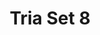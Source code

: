 ---
title: Tria Set 8
image_primary: img/TRIA_SET8_Aplique_3x3.jpg
description: "TRIA%20is%20a%20wall%20light%20designed%20as%20a%20modular%20system%20made%20with%20led%20plates%2C%20which%20makes%20it%20easy%20to%20build%20up%20light%20clusters%20connected%20to%20each%20other%20by%20an%20inside%20structure.%20The%20TRIA%20frontal%20parts%20are%20made%20in%20white%20lacquer%20or%20natural%20oak%20and%20they%20can%20be%20slightly%20moved%20to%20offer%20a%20suggestive%20play%20of%20light%20and%20shadow%20around%20the%20organic%20shape%20of%20the%20diffuser.%20TRIA%20can%20be%20installed%20either%20as%20a%20single%20wall%20light%20or%20as%20a%20light%20module%20with%20a%20sole%20connection%20point%20on%20the%20wall%20which%20makes%20it%20easier%20to%20be%20installed%20in%20halls%2C%20offices%20and%20hotel%20reception%20desks%20and%20lobbies.%20A%20dimmable%20version%20is%20available.%0A%0A%0A%0A"
designer: Rubén Saldaña
image_thumb: img/TRIA_01.jpg
href: https://www.bover.es/en/lamp/tria-set-8/
tags: 
  - bover
  - Outdoor
  - Wall
  - New
  - Indoor
  - outdoor-lamps
category: outdoor-lamps
subtitle: 
manufacturer: Bover
slug: /manufacturers/bover/outdoor-lamps/ruben-saldana-tria-set-8
---
